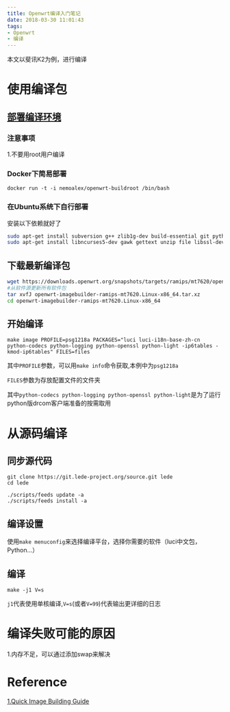 ```yaml
---
title: Openwrt编译入门笔记
date: 2018-03-30 11:01:43
tags:
- Openwrt
- 编译
---
```

本文以斐讯K2为例，进行编译
# 使用编译包
## [部署编译环境][1]
[1]:https://openwrt.org/docs/guide-developer/quickstart-build-images "Quick Image Building Guide"

### 注意事项

1.不要用root用户编译

### Docker下简易部署

`docker run -t -i nemoalex/openwrt-buildroot /bin/bash`
### 在Ubuntu系统下自行部署
安装以下依赖就好了
```bash
sudo apt-get install subversion g++ zlib1g-dev build-essential git python rsync man-db
sudo apt-get install libncurses5-dev gawk gettext unzip file libssl-dev wget zip
```


## 下载最新编译包
```bash
wget https://downloads.openwrt.org/snapshots/targets/ramips/mt7620/openwrt-imagebuilder-ramips-mt7620.Linux-x86_64.tar.xz
#从软件源更新所有软件包
tar xvfJ openwrt-imagebuilder-ramips-mt7620.Linux-x86_64.tar.xz
cd openwrt-imagebuilder-ramips-mt7620.Linux-x86_64
```

## 开始编译

`make image PROFILE=psg1218a PACKAGES="luci luci-i18n-base-zh-cn python-codecs python-logging python-openssl python-light -ip6tables -kmod-ip6tables" FILES=files`

其中`PROFILE`参数，可以用`make info`命令获取,本例中为`psg1218a`

`FILES`参数为存放配置文件的文件夹

其中`python-codecs python-logging python-openssl python-light`是为了运行python版drcom客户端准备的按需取用

# 从源码编译
## 同步源代码
```
git clone https://git.lede-project.org/source.git lede
cd lede

./scripts/feeds update -a
./scripts/feeds install -a

```
## 编译设置
使用`make menuconfig`来选择编译平台，选择你需要的软件（luci中文包，Python...）

## 编译
`make -j1 V=s`

`j1`代表使用单核编译,`V=s`(或者`V=99`)代表输出更详细的日志



# 编译失败可能的原因

1.内存不足，可以通过添加swap来解决

# Reference

[1.Quick Image Building Guide][1]
